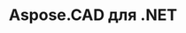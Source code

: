 ---
title: Aspose.CAD для .NET
type: docs
weight: 10
url: /ru/net/
keywords: "Aspose.CAD for .NET, Aspose CAD, Aspose API Reference."
description: Aspose.CAD позволяет разработчикам открывать, читать и обрабатывать AutoCAD DWG, DXF, DWT и другие форматы файлов CAD и BIM, такие как DGN, DWF, PLT, CF2, OBJ, HPGL, IGS.
is_root: true
---